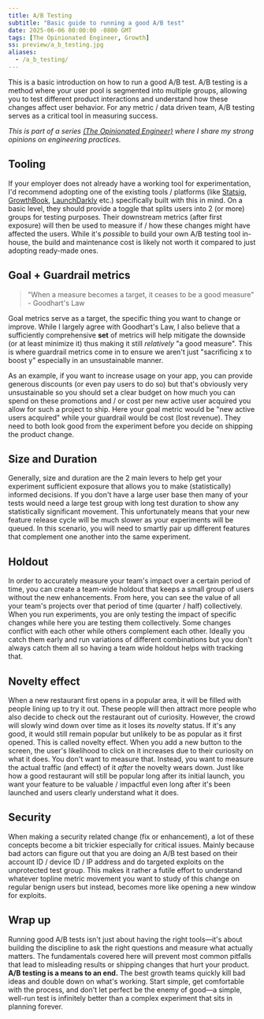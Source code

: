 ```yaml
---
title: A/B Testing
subtitle: "Basic guide to running a good A/B test"
date: 2025-06-06 00:00:00 -0800 GMT
tags: [The Opinionated Engineer, Growth]
ss: preview/a_b_testing.jpg
aliases:
  - /a_b_testing/
---
```


This is a basic introduction on how to run a good A/B test. A/B testing is a method where your user pool is segmented into multiple groups, allowing you to test different product interactions and understand how these changes affect user behavior. For any metric / data driven team, A/B testing serves as a critical tool in measuring success.

_This is part of a series [(The Opinionated Engineer)](/blog/2025-05-04-the-opinionated-engineer/) where I share my strong opinions on engineering practices._

## Tooling

If your employer does not already have a working tool for experimentation, I'd recommend adopting one of the existing tools / platforms (like [Statsig](https://statsig.com/), [GrowthBook](https://www.growthbook.io/), [LaunchDarkly](https://launchdarkly.com/) etc.) specifically built with this in mind. On a basic level, they should provide a toggle that splits users into 2 (or more) groups for testing purposes. Their downstream metrics (after first exposure) will then be used to measure if / how these changes might have affected the users. While it's _possible_ to build your own A/B testing tool in-house, the build and maintenance cost is likely not worth it compared to just adopting ready-made ones.

## Goal + Guardrail metrics

> "When a measure becomes a target, it ceases to be a good measure" - Goodhart's Law

Goal metrics serve as a target, the specific thing you want to change or improve. While I largely agree with Goodhart's Law, I also believe that a sufficiently comprehensive **set** of metrics will help mitigate the downside (or at least minimize it) thus making it still _relatively_ "a good measure". This is where guardrail metrics come in to ensure we aren't just "sacrificing x to boost y" especially in an unsustainable manner.

As an example, if you want to increase usage on your app, you can provide generous discounts (or even pay users to do so) but that's obviously very unsustainable so you should set a clear budget on how much you can spend on these promotions and / or cost per new active user acquired you allow for such a project to ship. Here your goal metric would be "new active users acquired" while your guardrail would be cost (lost revenue). They need to both look good from the experiment before you decide on shipping the product change.

## Size and Duration

Generally, size and duration are the 2 main levers to help get your experiment sufficient exposure that allows you to make (statistically) informed decisions. If you don't have a large user base then many of your tests would need a large test group with long test duration to show any statistically significant movement. This unfortunately means that your new feature release cycle will be much slower as your experiments will be queued. In this scenario, you will need to smartly pair up different features that complement one another into the same experiment.

## Holdout

In order to accurately measure your team's impact over a certain period of time, you can create a team-wide holdout that keeps a small group of users without the new enhancements. From here, you can see the value of all your team's projects over that period of time (quarter / half) collectively. When you run experiments, you are only testing the impact of specific changes while here you are testing them collectively. Some changes conflict with each other while others complement each other. Ideally you catch them early and run variations of different combinations but you don't always catch them all so having a team wide holdout helps with tracking that.

## Novelty effect

When a new restaurant first opens in a popular area, it will be filled with people lining up to try it out. These people will then attract more people who also decide to check out the restaurant out of curiosity. However, the crowd will slowly wind down over time as it loses its _novelty_ status. If it's any good, it would still remain popular but unlikely to be as popular as it first opened. This is called novelty effect. When you add a new button to the screen, the user's likelihood to click on it increases due to their curiosity on what it does. You don't want to measure that. Instead, you want to measure the actual traffic (and effect) of it _after_ the novelty wears down. Just like how a good restaurant will still be popular long after its initial launch, you want your feature to be valuable / impactful even long after it's been launched and users clearly understand what it does.

## Security

When making a security related change (fix or enhancement), a lot of these concepts become a bit trickier especially for critical issues. Mainly because bad actors can figure out that you are doing an A/B test based on their account ID / device ID / IP address and do targeted exploits on the unprotected test group. This makes it rather a futile effort to understand whatever topline metric movement you want to study of this change on regular benign users but instead, becomes more like opening a new window for exploits.

## Wrap up

Running good A/B tests isn't just about having the right tools—it's about building the discipline to ask the right questions and measure what actually matters. The fundamentals covered here will prevent most common pitfalls that lead to misleading results or shipping changes that hurt your product. **A/B testing is a means to an end.** The best growth teams quickly kill bad ideas and double down on what's working. Start simple, get comfortable with the process, and don't let perfect be the enemy of good—a simple, well-run test is infinitely better than a complex experiment that sits in planning forever.